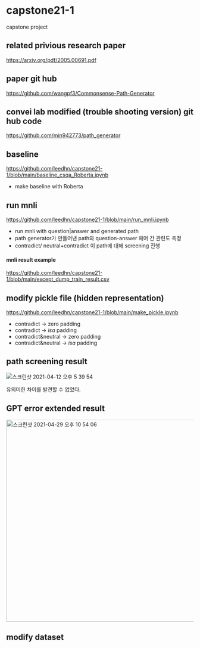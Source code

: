 # capstone21-1
capstone project

## related privious research paper
https://arxiv.org/pdf/2005.00691.pdf

## paper git hub
https://github.com/wangpf3/Commonsense-Path-Generator

## convei lab modified (trouble shooting version) git hub code
https://github.com/min942773/path_generator

## baseline 
https://github.com/leedhn/capstone21-1/blob/main/baseline_csqa_Roberta.ipynb
+ make baseline with Roberta

## run mnli 
https://github.com/leedhn/capstone21-1/blob/main/run_mnli.ipynb
+ run mnli with question|answer and generated path
+ path generator가 만들어낸 path와 question-answer 페어 간 관련도 측정
+ contradict/ neutral+contradict 이 path에 대해 screening 진행

#### mnli result example
https://github.com/leedhn/capstone21-1/blob/main/except_dump_train_result.csv

## modify pickle file (hidden representation)
https://github.com/leedhn/capstone21-1/blob/main/make_pickle.ipynb
+ contradict -> zero padding
+ contradict -> _isa_ padding
+ contradict&neutral -> zero padding
+ contradict&neutral -> _isa_ padding

## path screening result
![스크린샷 2021-04-12 오후 5 39 54](https://user-images.githubusercontent.com/69630288/116567437-95bc1880-a942-11eb-81ee-36199379d045.png)

유의미한 차이를 발견할 수 없었다.

## GPT error extended result
<img width="542" alt="스크린샷 2021-04-29 오후 10 54 06" src="https://user-images.githubusercontent.com/69630288/116562189-eaa96000-a93d-11eb-846d-8ac3a4b03b08.png">

## modify dataset 
